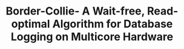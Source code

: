 ---
layout: publication-single
title: Border-Collie- A Wait-free, Read-optimal Algorithm for Database Logging on Multicore Hardware
name: ACM International Conference on Management of Data (SIGMOD 2019)
first-author: Jongbin Kim
co-authors: Hyeongwon Jang, Seohui Son, Hyuck Han, Sooyong Kang, Hyungsoo Jung
during: June 30 - July 5, 2019
location: Amsterdam, Netherlands
impactfactor: 
doi: 
note: 
categories: 
 - Distributed/High-Performance/Mobile Computing Systems
tag: 
 - International Conference
---
